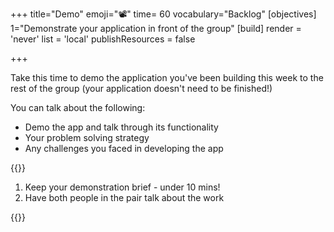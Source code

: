 +++
title="Demo"
emoji="📽️"
time= 60
vocabulary="Backlog"
[objectives]
    1="Demonstrate your application in front of the group"
[build]
  render = 'never'
  list = 'local'
  publishResources = false

+++

Take this time to demo the application you've been building this week to the rest of the group (your application doesn't need to be finished!)

You can talk about the following:

- Demo the app and talk through its functionality
- Your problem solving strategy
- Any challenges you faced in developing the app

{{<note type="tip" title="Tips">}}

1. Keep your demonstration brief - under 10 mins!
2. Have both people in the pair talk about the work

{{</note>}}
